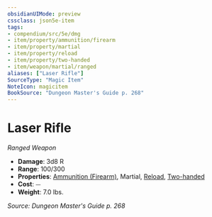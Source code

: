 ```yaml
---
obsidianUIMode: preview
cssclass: json5e-item
tags:
- compendium/src/5e/dmg
- item/property/ammunition/firearm
- item/property/martial
- item/property/reload
- item/property/two-handed
- item/weapon/martial/ranged
aliases: ["Laser Rifle"]
SourceType: "Magic Item"
NoteIcon: magicitem
BookSource: "Dungeon Master's Guide p. 268"
---
```

# Laser Rifle
*Ranged Weapon*  

- **Damage**: 3d8 R
- **Range**: 100/300
- **Properties**: [Ammunition (Firearm)](/2-Mechanics/CLI/rules/item-properties.md#Ammunition%20(Firearm)), Martial, [Reload](/2-Mechanics/CLI/rules/item-properties.md#Reload), [Two-handed](/2-Mechanics/CLI/rules/item-properties.md#Two-handed)
- **Cost**: ⏤
- **Weight**: 7.0 lbs.

*Source: Dungeon Master's Guide p. 268*